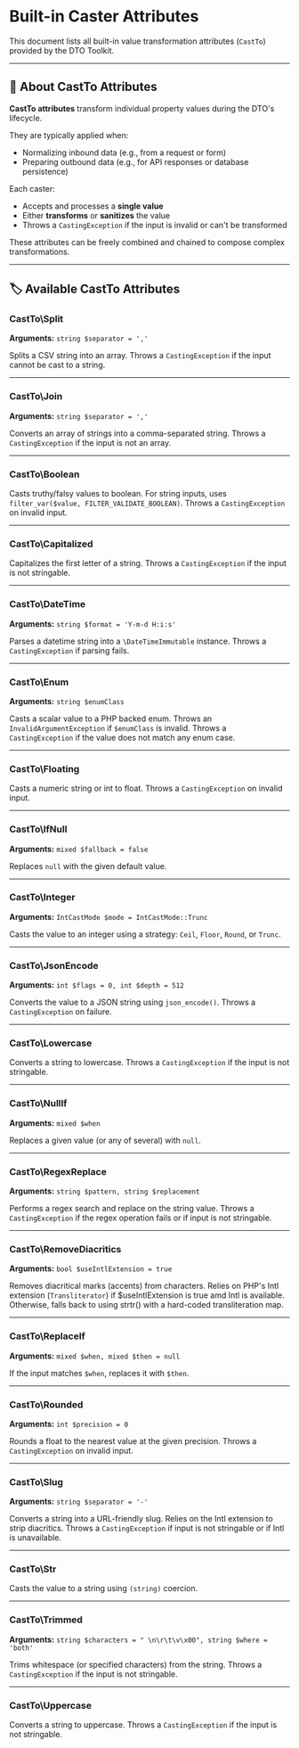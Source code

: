 # Built-in Caster Attributes

This document lists all built-in value transformation attributes (`CastTo`) provided by the DTO Toolkit.

---

## 🎯 About CastTo Attributes

**CastTo attributes** transform individual property values during the DTO's lifecycle.

They are typically applied when:
- Normalizing inbound data (e.g., from a request or form)
- Preparing outbound data (e.g., for API responses or database persistence)

Each caster:
- Accepts and processes a **single value**
- Either **transforms** or **sanitizes** the value
- Throws a `CastingException` if the input is invalid or can't be transformed

These attributes can be freely combined and chained to compose complex transformations.

---

## 🏷️ Available CastTo Attributes

### CastTo\Split

**Arguments:** `string $separator = ','`

Splits a CSV string into an array.
Throws a `CastingException` if the input cannot be cast to a string.

---

### CastTo\Join

**Arguments:** `string $separator = ','`

Converts an array of strings into a comma-separated string.
Throws a `CastingException` if the input is not an array.

---

### CastTo\Boolean

Casts truthy/falsy values to boolean.
For string inputs, uses `filter_var($value, FILTER_VALIDATE_BOOLEAN)`.
Throws a `CastingException` on invalid input.

---

### CastTo\Capitalized

Capitalizes the first letter of a string.
Throws a `CastingException` if the input is not stringable.

---

### CastTo\DateTime

**Arguments:** `string $format = 'Y-m-d H:i:s'`

Parses a datetime string into a `\DateTimeImmutable` instance.
Throws a `CastingException` if parsing fails.

---

### CastTo\Enum

**Arguments:** `string $enumClass`

Casts a scalar value to a PHP backed enum.
Throws an `InvalidArgumentException` if `$enumClass` is invalid.
Throws a `CastingException` if the value does not match any enum case.

---

### CastTo\Floating

Casts a numeric string or int to float.
Throws a `CastingException` on invalid input.

---

### CastTo\IfNull

**Arguments:** `mixed $fallback = false`

Replaces `null` with the given default value.

---

### CastTo\Integer

**Arguments:** `IntCastMode $mode = IntCastMode::Trunc`

Casts the value to an integer using a strategy: `Ceil`, `Floor`, `Round`, or `Trunc`.

---

### CastTo\JsonEncode

**Arguments:** `int $flags = 0, int $depth = 512`

Converts the value to a JSON string using `json_encode()`.
Throws a `CastingException` on failure.

---

### CastTo\Lowercase

Converts a string to lowercase.
Throws a `CastingException` if the input is not stringable.

---

### CastTo\NullIf

**Arguments:** `mixed $when`

Replaces a given value (or any of several) with `null`.

---

### CastTo\RegexReplace

**Arguments:** `string $pattern, string $replacement`

Performs a regex search and replace on the string value.
Throws a `CastingException` if the regex operation fails or if input is not stringable.

---

### CastTo\RemoveDiacritics

**Arguments:** `bool $useIntlExtension = true`

Removes diacritical marks (accents) from characters.
Relies on PHP's Intl extension (`Transliterator`) if $useIntlExtension is true amd Intl is available.
Otherwise, falls back to using strtr() with a hard-coded transliteration map.

---

### CastTo\ReplaceIf

**Arguments:** `mixed $when, mixed $then = null`

If the input matches `$when`, replaces it with `$then`.

---

### CastTo\Rounded

**Arguments:** `int $precision = 0`

Rounds a float to the nearest value at the given precision.
Throws a `CastingException` on invalid input.

---

### CastTo\Slug

**Arguments:** `string $separator = '-'`

Converts a string into a URL-friendly slug.
Relies on the Intl extension to strip diacritics.
Throws a `CastingException` if input is not stringable or if Intl is unavailable.

---

### CastTo\Str

Casts the value to a string using `(string)` coercion.

---

### CastTo\Trimmed

**Arguments:** `string $characters = " \n\r\t\v\x00", string $where = 'both'`

Trims whitespace (or specified characters) from the string.
Throws a `CastingException` if the input is not stringable.

---

### CastTo\Uppercase

Converts a string to uppercase.
Throws a `CastingException` if the input is not stringable.
